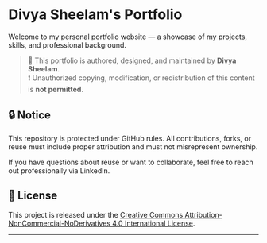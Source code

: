 # Divya Sheelam's Portfolio

Welcome to my personal portfolio website — a showcase of my projects, skills, and professional background.

> 📍 This portfolio is authored, designed, and maintained by **Divya Sheelam**.  
> ❗ Unauthorized copying, modification, or redistribution of this content is **not permitted**.

## 🔒 Notice
This repository is protected under GitHub rules. All contributions, forks, or reuse must include proper attribution and must not misrepresent ownership.

If you have questions about reuse or want to collaborate, feel free to reach out professionally via LinkedIn.

## 📄 License
This project is released under the [Creative Commons Attribution-NonCommercial-NoDerivatives 4.0 International License](https://creativecommons.org/licenses/by-nc-nd/4.0/).

---
